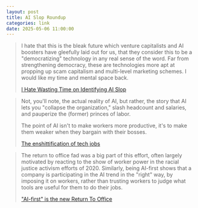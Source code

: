 ```yaml
--- 
layout: post
title: AI Slop Roundup
categories: link
date: 2025-05-06 11:00:00
---
```


> I hate that this is the bleak future which venture capitalists and AI boosters have gleefully laid out for us, that they consider this to be a "democratizing" technology in any real sense of the word. Far from strengthening democracy, these are technologies more apt at propping up scam capitalism and multi-level marketing schemes. I would like my time and mental space back.
> 
> [I Hate Wasting Time on Identifying AI Slop](https://buttondown.com/maiht3k/archive/i-hate-wasting-time-on-identifying-ai-slop/)

> Not, you'll note, the actual reality of AI, but rather, the story that AI lets you "collapse the organization," slash headcount and salaries, and pauperize the (former) princes of labor.
>
> The point of AI isn't to make workers more productive, it's to make them weaker when they bargain with their bosses.
> 
> [The enshittification of tech jobs](https://pluralistic.net/2025/04/27/some-animals/#are-more-equal-than-others)

> The return to office fad was a big part of this effort, often largely motivated by reacting to the show of worker power in the racial justice activism efforts of 2020. Similarly, being AI-first shows that a company is participating in the AI trend in the "right" way, by imposing it on workers, rather than trusting workers to judge what tools are useful for them to do their jobs.
> 
> ["AI-first" is the new Return To Office](https://www.anildash.com/2025/04/19/ai-first-is-the-new-return-to-office/)

